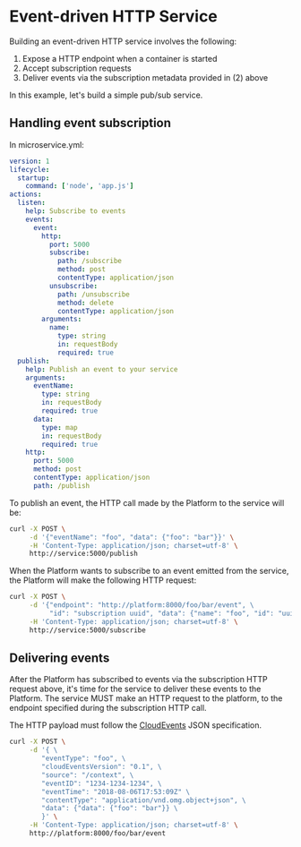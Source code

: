 # Event-driven HTTP Service

Building an event-driven HTTP service involves the following:

1. Expose a HTTP endpoint when a container is started
2. Accept subscription requests
3. Deliver events via the subscription metadata provided in (2) above

In this example, let's build a simple pub/sub service.

## Handling event subscription

In microservice.yml:

```yaml
version: 1
lifecycle:
  startup:
    command: ['node', 'app.js']
actions:
  listen:
    help: Subscribe to events
    events:
      event:
        http:
          port: 5000
          subscribe:
            path: /subscribe
            method: post
            contentType: application/json
          unsubscribe:
            path: /unsubscribe
            method: delete
            contentType: application/json
        arguments:
          name:
            type: string
            in: requestBody
            required: true
  publish:
    help: Publish an event to your service
    arguments:
      eventName:
        type: string
        in: requestBody
        required: true
      data:
        type: map
        in: requestBody
        required: true
    http:
      port: 5000
      method: post
      contentType: application/json
      path: /publish
```

To publish an event, the HTTP call made by the Platform to the service will be:

```sh
curl -X POST \
     -d '{"eventName": "foo", "data": {"foo": "bar"}}' \
     -H 'Content-Type: application/json; charset=utf-8' \
     http://service:5000/publish
```

When the Platform wants to subscribe to an event emitted from the service, the
Platform will make the following HTTP request:

```sh
curl -X POST \
     -d '{"endpoint": "http://platform:8000/foo/bar/event", \
          "id": "subscription uuid", "data": {"name": "foo", "id": "uuid"}}' \
     -H 'Content-Type: application/json; charset=utf-8' \
     http://service:5000/subscribe
```

## Delivering events

After the Platform has subscribed to events via the subscription HTTP request above,
it's time for the service to deliver these events to the Platform.
The service MUST make an HTTP request to the platform, to the endpoint
specified during the subscription HTTP call.

The HTTP payload must follow the
[CloudEvents](https://github.com/cloudevents/spec/blob/master/json-format.md)
JSON specification.

```sh
curl -X POST \
     -d '{ \
        "eventType": "foo", \
        "cloudEventsVersion": "0.1", \
        "source": "/context", \
        "eventID": "1234-1234-1234", \
        "eventTime": "2018-08-06T17:53:09Z" \
        "contentType": "application/vnd.omg.object+json", \
        "data": {"data": {"foo": "bar"}} \
        }' \
     -H 'Content-Type: application/json; charset=utf-8' \
     http://platform:8000/foo/bar/event
```
